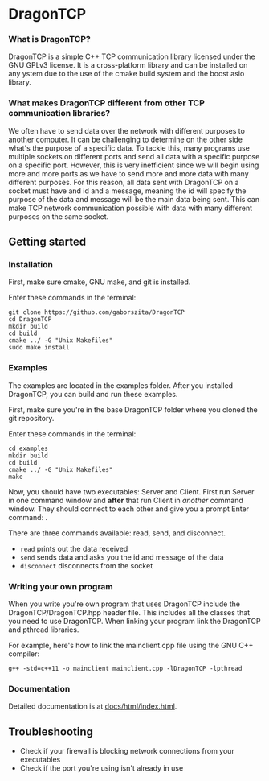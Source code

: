 # DragonTCP

### What is DragonTCP?

DragonTCP is a simple C++ TCP communication library licensed under the GNU 
GPLv3 license. It is a cross-platform library and can be installed on any 
ystem due to the use of the cmake build system and the boost asio library. 

### What makes DragonTCP different from other TCP communication libraries?

We often have to send data over the network with different purposes to another 
computer. It can be challenging to determine on the other side what's the 
purpose of a specific data. To tackle this, many programs use multiple sockets 
on different ports and send all data with a specific purpose on a specific 
port. However, this is very inefficient since we will begin using more and 
more ports as we have to send more and more data with many different purposes. 
For this reason, all data sent with DragonTCP on a socket must have and id and 
a message, meaning the id will specify the purpose of the data and message 
will be the main data being sent. This can make TCP network communication 
possible with data with many different purposes on the same socket. 

## Getting started

### Installation

First, make sure cmake, GNU make, and git is installed.

Enter these commands in the terminal:

```
git clone https://github.com/gaborszita/DragonTCP
cd DragonTCP
mkdir build
cd build
cmake ../ -G "Unix Makefiles"
sudo make install
```

### Examples

The examples are located in the examples folder. After you installed 
DragonTCP, you can build and run these examples.

First, make sure you're in the base DragonTCP folder where you cloned the git 
repository.

Enter these commands in the terminal:
```
cd examples
mkdir build
cd build
cmake ../ -G "Unix Makefiles"
make
```

Now, you should have two executables: Server and Client. First run Server in 
one command window and **after** that run Client in *another* command window. 
They should connect to each other and give you a prompt 
Enter command: . 

There are three commands available: read, send, and disconnect. 

- ```read``` prints out the data received
- ```send``` sends data and asks you the id and message of the data
- ```disconnect``` disconnects from the socket

### Writing your own program

When you write you're own program that uses DragonTCP include the 
DragonTCP/DragonTCP.hpp header file. This includes all the classes 
that you need to use DragonTCP. When linking your program link the DragonTCP 
and pthread libraries. 

For example, here's how to link the mainclient.cpp file using the GNU C++ 
compiler:

```g++ -std=c++11 -o mainclient mainclient.cpp -lDragonTCP -lpthread```

### Documentation

Detailed documentation is at [docs/html/index.html](https://github.com/gaborszita/DragonTCP/docs/html/index.html).

## Troubleshooting

- Check if your firewall is blocking network connections from your executables
- Check if the port you're using isn't already in use